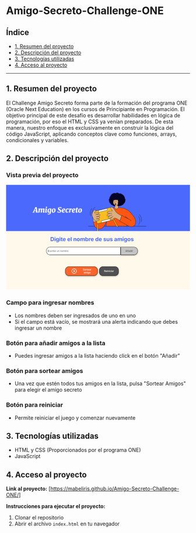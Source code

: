 # Amigo-Secreto-Challenge-ONE

## Índice

* [1. Resumen del proyecto](#1-resumen-del-proyecto)
* [2. Descripción del proyecto](#2-descripción-del-proyecto)  
* [3. Tecnologías utilizadas](#3-tecnologías-utilizadas)
* [4. Acceso al proyecto](#4-acceso-al-proyecto)

***

## 1. Resumen del proyecto

El Challenge Amigo Secreto forma parte de la formación del programa ONE (Oracle Next Education) en los cursos de Principiante en Programación. El objetivo principal de este desafío es desarrollar habilidades en lógica de programación, por eso el HTML y CSS ya venían preparados. De esta manera, nuestro enfoque es exclusivamente en construir la lógica del código JavaScript, aplicando conceptos clave como funciones, arrays, condicionales y variables.



## 2. Descripción del proyecto

### Vista previa del proyecto

![Amigo Secreto imagen](./assets/Amigo_Secreto_readme.png)



### Campo para ingresar nombres
* Los nombres deben ser ingresados de uno en uno
* Si el campo está vacío, se mostrará una alerta indicando que debes ingresar un nombre

### Botón para añadir amigos a la lista
* Puedes ingresar amigos a la lista haciendo click en el botón "Añadir"

### Botón para sortear amigos
* Una vez que estén todos tus amigos en la lista, pulsa "Sortear Amigos" para elegir el amigo secreto

### Botón para reiniciar
* Permite reiniciar el juego y comenzar nuevamente

## 3. Tecnologías utilizadas

* HTML y CSS (Proporcionados por el programa ONE)
* JavaScript

## 4. Acceso al proyecto

**Link al proyecto:** [https://mabeliris.github.io/Amigo-Secreto-Challenge-ONE/]

**Instrucciones para ejecutar el proyecto:**
1. Clonar el repositorio
2. Abrir el archivo `index.html` en tu navegador
